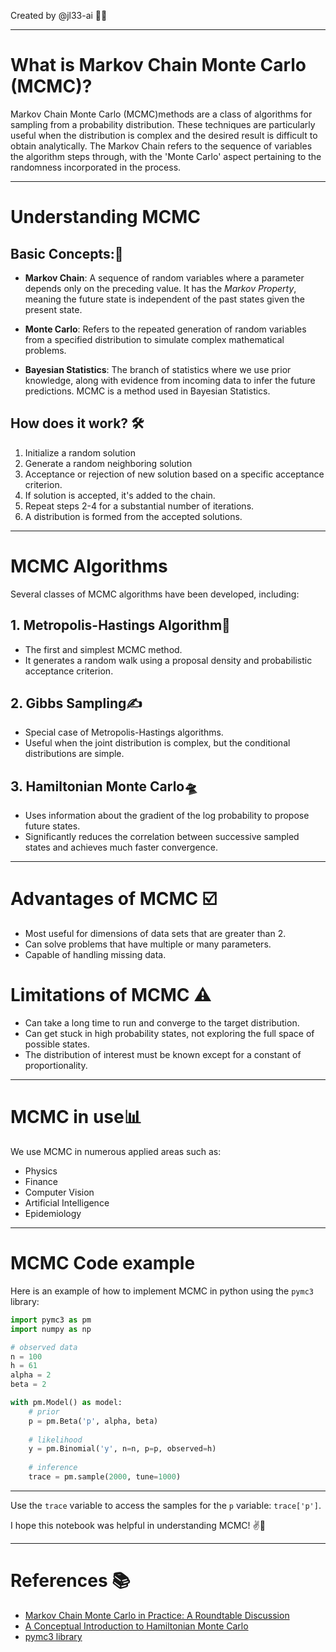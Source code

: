 
Created by @jl33-ai 👦🏻

------------

# What is Markov Chain Monte Carlo (MCMC)? 

Markov Chain Monte Carlo (MCMC)methods are a class of algorithms for sampling from a probability distribution. These techniques are particularly useful when the distribution is complex and the desired result is difficult to obtain analytically.
The Markov Chain refers to the sequence of variables the algorithm steps through, with the 'Monte Carlo' aspect pertaining to the randomness incorporated in the process.

----------

# Understanding MCMC

## Basic Concepts:🧠

- **Markov Chain**: A sequence of random variables where a parameter depends only on the preceding value. It has the *Markov Property*, meaning the future state is independent of the past states given the present state.

- **Monte Carlo**: Refers to the repeated generation of random variables from a specified distribution to simulate complex mathematical problems.

- **Bayesian Statistics**: The branch of statistics where we use prior knowledge, along with evidence from incoming data to infer the future predictions. MCMC is a method used in Bayesian Statistics. 

## How does it work? 🛠️

1. Initialize a random solution 
2. Generate a random neighboring solution 
3. Acceptance or rejection of new solution based on a specific acceptance criterion.
4. If solution is accepted, it's added to the chain.
5. Repeat steps 2-4 for a substantial number of iterations.
6. A distribution is formed from the accepted solutions.

----------

# MCMC Algorithms 

Several classes of MCMC algorithms have been developed, including:

## 1. Metropolis-Hastings Algorithm🔎

- The first and simplest MCMC method. 
- It generates a random walk using a proposal density and probabilistic acceptance criterion.

## 2. Gibbs Sampling✍️

- Special case of Metropolis-Hastings algorithms.
- Useful when the joint distribution is complex, but the conditional distributions are simple.

## 3. Hamiltonian Monte Carlo🛸

- Uses information about the gradient of the log probability to propose future states.
- Significantly reduces the correlation between successive sampled states and achieves much faster convergence.

------

# Advantages of MCMC ☑️

- Most useful for dimensions of data sets that are greater than 2. 
- Can solve problems that have multiple or many parameters. 
- Capable of handling missing data.

# Limitations of MCMC ⚠️

- Can take a long time to run and converge to the target distribution.
- Can get stuck in high probability states, not exploring the full space of possible states.
- The distribution of interest must be known except for a constant of proportionality.

------

# MCMC in use📊

We use MCMC in numerous applied areas such as:

- Physics
- Finance 
- Computer Vision
- Artificial Intelligence
- Epidemiology

-------------

# MCMC Code example 

Here is an example of how to implement MCMC in python using the `pymc3` library:

```python
import pymc3 as pm
import numpy as np

# observed data
n = 100
h = 61
alpha = 2
beta = 2

with pm.Model() as model:
    # prior
    p = pm.Beta('p', alpha, beta)
    
    # likelihood
    y = pm.Binomial('y', n=n, p=p, observed=h)
    
    # inference
    trace = pm.sample(2000, tune=1000)
```

-------------
Use the `trace` variable to access the samples for the `p` variable: `trace['p']`.

I hope this notebook was helpful in understanding MCMC! ✌️🎉 

----------

# References 📚

- [Markov Chain Monte Carlo in Practice: A Roundtable Discussion](https://amstat.tandfonline.com/doi/pdf/10.1198/000313006X96962)
- [A Conceptual Introduction to Hamiltonian Monte Carlo](https://arxiv.org/abs/1701.02434)
- [pymc3 library](https://docs.pymc.io/)
